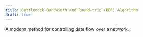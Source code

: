 ```yaml
---
title: Bottleneck-Bandwidth and Round-trip (BBR) Algorithm
draft: true
---
```


A modern method for controlling data flow over a network.